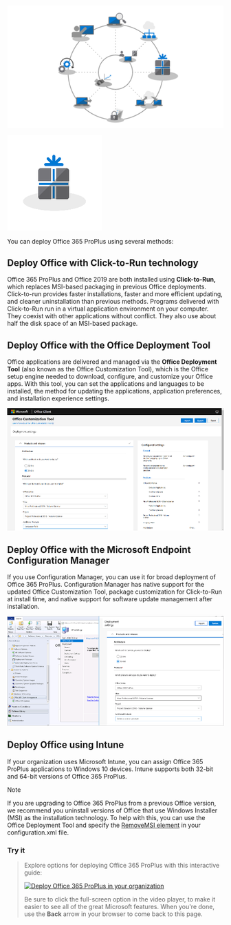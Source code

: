 ![Step 3 highlighted on the deployment wheel](../media/step-3-office-and-lob-app-delivery-wheel-main.png)

![Step 3 icon](../media/step-3-icon.png)

You can deploy Office 365 ProPlus using several methods:

## Deploy Office with Click-to-Run technology

Office 365 ProPlus and Office 2019 are both installed using **Click-to-Run,** which replaces MSI-based packaging in previous Office deployments. Click-to-run provides faster installations, faster and more efficient updating, and cleaner uninstallation than previous methods. Programs delivered with Click-to-Run run in a virtual application environment on your computer. They coexist with other applications without conflict. They also use about half the disk space of an MSI-based package.

## Deploy Office with the Office Deployment Tool

Office applications are delivered and managed via the **Office Deployment Tool** (also known as the Office Customization Tool), which is the Office setup engine needed to download, configure, and customize your Office apps. With this tool, you can set the applications and languages to be installed, the method for updating the applications, application preferences, and installation experience settings.

![Office Customization Tool](../media/step-3-office-and-lob-app-delivery-media-7-50.png)

## Deploy Office with the Microsoft Endpoint Configuration Manager

If you use Configuration Manager, you can use it for broad deployment of Office 365 ProPlus. Configuration Manager has native support for the updated Office Customization Tool, package customization for Click-to-Run at install time, and native support for software update management after installation. 

![SCCM Deployment Settings](../media/step-3-office-and-lob-app-delivery-media-6-50.png)

## Deploy Office using Intune

If your organization uses Microsoft Intune, you can assign Office 365 ProPlus applications to Windows 10 devices. Intune supports both 32-bit and 64-bit versions of Office 365 ProPlus.

> [!NOTE]
> If you are upgrading to Office 365 ProPlus from a previous Office version, we recommend you uninstall versions of Office that use Windows Installer (MSI) as the installation technology. To help with this, you can use the Office Deployment Tool and specify the [RemoveMSI element]( /deployoffice/upgrade-from-msi-version) in your configuration.xml file.

### Try it

>Explore options for deploying Office 365 ProPlus with this interactive guide:
>
> <a href="https://mslearn.cloudguides.com/guides/Deploy%20Office%20365%20ProPlus%20in%20your%20organization">![Deploy Office 365 ProPlus in your organization](../media/lab-deploy-office.png)</a>  
>
>Be sure to click the full-screen option in the video player, to make it easier to see all of the great Microsoft features. When you're done, use the **Back** arrow in your browser to come back to this page. 

